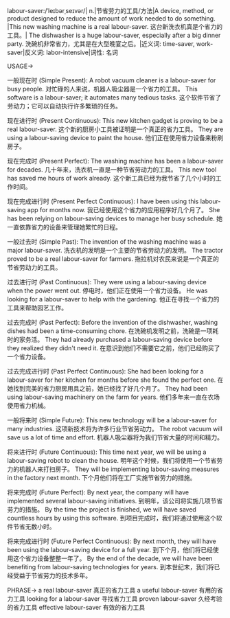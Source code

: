labour-saver:/ˈleɪbərˌseɪvər/| n.|节省劳力的工具/方法|A device, method, or product designed to reduce the amount of work needed to do something. |This new washing machine is a real labour-saver.  这台新洗衣机真是个省力的工具。|
The dishwasher is a huge labour-saver, especially after a big dinner party. 洗碗机非常省力，尤其是在大型晚宴之后。|近义词: time-saver, work-saver|反义词: labor-intensive|词性: 名词

USAGE->

一般现在时 (Simple Present):
A robot vacuum cleaner is a labour-saver for busy people.  对忙碌的人来说，机器人吸尘器是一个省力的工具。
This software is a labour-saver; it automates many tedious tasks. 这个软件节省了劳动力；它可以自动执行许多繁琐的任务。


现在进行时 (Present Continuous):
This new kitchen gadget is proving to be a real labour-saver. 这个新的厨房小工具被证明是一个真正的省力工具。
They are using a labour-saving device to paint the house. 他们正在使用省力设备来粉刷房子。


现在完成时 (Present Perfect):
The washing machine has been a labour-saver for decades.  几十年来，洗衣机一直是一种节省劳动力的工具。
This new tool has saved me hours of work already. 这个新工具已经为我节省了几个小时的工作时间。


现在完成进行时 (Present Perfect Continuous):
I have been using this labour-saving app for months now. 我已经使用这个省力的应用程序好几个月了。
She has been relying on labour-saving devices to manage her busy schedule. 她一直依靠省力的设备来管理她繁忙的日程。


一般过去时 (Simple Past):
The invention of the washing machine was a major labour-saver. 洗衣机的发明是一个主要的节省劳动力的发明。
The tractor proved to be a real labour-saver for farmers. 拖拉机对农民来说是一个真正的节省劳动力的工具。


过去进行时 (Past Continuous):
They were using a labour-saving device when the power went out.  停电时，他们正在使用一个省力设备。
He was looking for a labour-saver to help with the gardening. 他正在寻找一个省力的工具来帮助园艺工作。


过去完成时 (Past Perfect):
Before the invention of the dishwasher, washing dishes had been a time-consuming chore. 在洗碗机发明之前，洗碗是一项耗时的家务活。
They had already purchased a labour-saving device before they realized they didn't need it.  在意识到他们不需要它之前，他们已经购买了一个省力设备。


过去完成进行时 (Past Perfect Continuous):
She had been looking for a labour-saver for her kitchen for months before she found the perfect one.  在她找到完美的省力厨房用具之前，她已经找了好几个月了。
They had been using labour-saving machinery on the farm for years. 他们多年来一直在农场使用省力机械。


一般将来时 (Simple Future):
This new technology will be a labour-saver for many industries.  这项新技术将为许多行业节省劳动力。
The robot vacuum will save us a lot of time and effort. 机器人吸尘器将为我们节省大量的时间和精力。


将来进行时 (Future Continuous):
This time next year, we will be using a labour-saving robot to clean the house. 明年这个时候，我们将使用一个节省劳力的机器人来打扫房子。
They will be implementing labour-saving measures in the factory next month. 下个月他们将在工厂实施节省劳力的措施。


将来完成时 (Future Perfect):
By next year, the company will have implemented several labour-saving initiatives. 到明年，该公司将实施几项节省劳力的措施。
By the time the project is finished, we will have saved countless hours by using this software. 到项目完成时，我们将通过使用这个软件节省无数小时。


将来完成进行时 (Future Perfect Continuous):
By next month, they will have been using the labour-saving device for a full year. 到下个月，他们将已经使用这个省力设备整整一年了。
By the end of the decade, we will have been benefiting from labour-saving technologies for years. 到本世纪末，我们将已经受益于节省劳力的技术多年。



PHRASE->
a real labour-saver 真正的省力工具
a useful labour-saver  有用的省力工具
looking for a labour-saver 寻找省力工具
proven labour-saver  久经考验的省力工具
effective labour-saver  有效的省力工具
